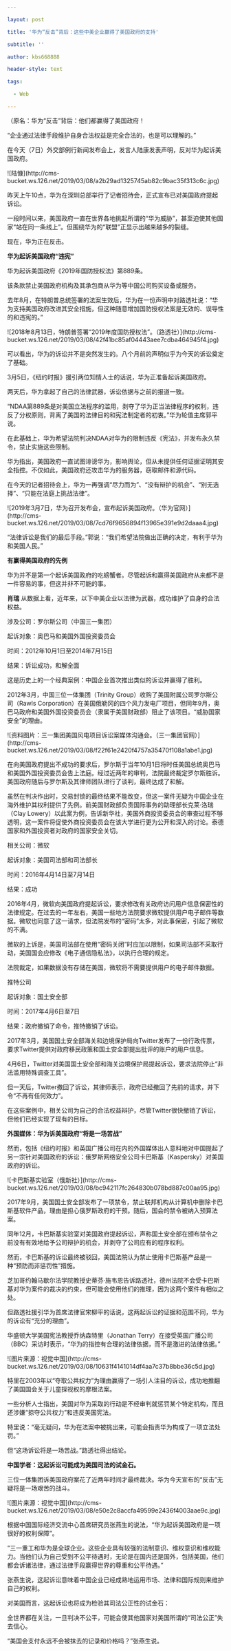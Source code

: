 ---
layout: post
title: '华为“反击”背后：这些中美企业赢得了美国政府的支持'
subtitle: ''
author: kbs668888
header-style: text
tags:
  - Web
---
（原名：华为“反击”背后：他们都赢得了美国政府！

“企业通过法律手段维护自身合法权益是完全合法的，也是可以理解的。”

在今天（7日）外交部例行新闻发布会上，发言人陆康发表声明，反对华为起诉美国政府。

![陆慷](http://cms-
bucket.ws.126.net/2019/03/08/a2b29ad1325745ab82c9bac35f313c6c.jpg)

昨天上午10点，华为在深圳总部举行了记者招待会，正式宣布已对美国政府提起诉讼。

一段时间以来，美国政府一直在世界各地挑起所谓的“华为威胁”，甚至迫使其他国家“站在同一条线上”。但围绕华为的“联盟”正显示出越来越多的裂缝。

现在，华为正在反击。

 **华为起诉美国政府“违宪”**

华为起诉美国政府《2019年国防授权法》第889条。

该条款禁止美国政府机构及其承包商从华为等中国公司购买设备或服务。

去年8月，在特朗普总统签署的法案生效后，华为在一份声明中对路透社说：“华为支持美国政府改进其安全措施，但这种随意增加国防授权法案是无效的、误导性的和违宪的。”

![2018年8月13日，特朗普签署“2019年度国防授权法”。（路透社）](http://cms-
bucket.ws.126.net/2019/03/08/42f41bc85af04443aee7cdba464945f4.jpg)

可以看出，华为的诉讼并不是突然发生的。八个月前的声明似乎为今天的诉讼奠定了基础。

3月5日，《纽约时报》援引两位知情人士的话说，华为正准备起诉美国政府。

两天后，华为拿起了自己的法律武器，诉讼依据与之前的报道一致。

“NDAA第889条是对美国立法程序的滥用，剥夺了华为正当法律程序的权利，违反了分权原则，背离了美国的法律目的和宪法制定者的初衷。”华为轮值主席郭平说。

在此基础上，华为希望法院判决NDAA对华为的限制违反《宪法》，并发布永久禁令，禁止实施这些限制。

华为指出，美国政府一直试图诽谤华为，影响舆论，但从未提供任何证据证明其安全指控。不仅如此，美国政府还攻击华为的服务器，窃取邮件和源代码。

在今天的记者招待会上，华为一再强调“尽力而为”、“没有辩护的机会”、“别无选择”、“只能在法庭上挑战法律”。

![2019年3月7日，华为召开发布会，宣布起诉美国政府。（华为官网）](http://cms-
bucket.ws.126.net/2019/03/08/7cd76f9656894f13965e391e9d2daaa4.jpg)

“法律诉讼是我们的最后手段。”郭说：“我们希望法院做出正确的决定，有利于华为和美国人民。”

 **有赢得美国政府的先例**

华为并不是第一个起诉美国政府的吃螃蟹者。尽管起诉和赢得美国政府从来都不是一件容易的事，但这并非不可能的事。

 **肖瑞** 从数据上看，近年来，以下中美企业以法律为武器，成功维护了自身的合法权益。

涉及公司：罗尔斯公司（中国三一集团）

起诉对象：奥巴马和美国外国投资委员会

时间：2012年10月1日至2014年7月15日

结果：诉讼成功，和解全面

这是历史上的一个经典案例：中国企业首次推出类似的诉讼并赢得了胜利。

2012年3月，中国三位一体集团（Trinity Group）收购了美国附属公司罗尔斯公司（Rawls
Corporation）在美国俄勒冈的四个风力发电厂项目，但同年9月，奥巴马政府和美国外国投资委员会（隶属于美国财政部）阻止了该项目。“威胁国家安全”的理由。

![资料图片：三一集团美国风电项目诉讼案媒体沟通会。（三一集团官网）](http://cms-
bucket.ws.126.net/2019/03/08/f22f61e2420f4757a35470f108a1abe1.jpg)

在向美国政府提出不成功的要求后，罗尔斯于当年10月1日将时任美国总统奥巴马和美国外国投资委员会告上法庭。经过近两年的审判，法院最终裁定罗尔斯胜诉。美国政府随后与罗尔斯及其律师团队进行了谈判，最终达成了和解。

虽然在判决作出时，交易封锁的最终结果不能改变，但这一案件无疑为中国企业在海外维护其权利提供了先例。前美国财政部负责国际事务的助理部长克莱·洛瑞（Clay
Lowery）以此案为例，告诉新华社，美国外商投资委员会的审查过程不够透明，这一案件将促使外商投资委员会在该大学进行更为公开和深入的讨论。泰德国家和外国投资者对政府的国家安全关切。

相关公司：微软

起诉对象：美国司法部和司法部长

时间：2016年4月14日至7月14日

结果：成功

2016年4月，微软向美国政府提起诉讼，要求修改有关政府访问用户信息保密性的法律规定。在过去的一年左右，美国一些地方法院要求微软提供用户电子邮件等数据。微软也同意了这一请求，但法院发布的“密码”太多，对此事保密，引起了微软的不满。

微软的上诉是，美国司法部在使用“密码关闭”时应加以限制，如果司法部不采取行动，美国国会应修改《电子通信隐私法》，以执行合理的规定。

法院裁定，如果数据没有存储在美国，微软将不需要提供用户的电子邮件数据。

推特公司

起诉对象：国土安全部

时间：2017年4月6日至7日

结果：政府撤销了命令，推特撤销了诉讼。

2017年3月，美国国土安全部海关和边境保护局向Twitter发布了一份行政传票，要求Twitter提供对政府移民政策和国土安全部提出批评的账户的用户信息。

4月6日，Twitter对美国国土安全部和海关边境保护局提起诉讼，要求法院停止“非法滥用特殊调查工具”。

但一天后，Twitter撤回了诉讼，其律师表示，政府已经撤回了先前的请求，并下令“不再有任何效力”。

在这些案例中，相关公司为自己的合法权益辩护，尽管Twitter很快撤销了诉讼，但他们已经实现了现有的目标。

 **外国媒体：华为诉美国政府“将是一场苦战”**

然而，包括《纽约时报》和英国广播公司在内的外国媒体出人意料地对中国提起了另一宗针对美国政府的诉讼：俄罗斯网络安全公司卡巴斯基（Kaspersky）对美国政府的诉讼。

![卡巴斯基实验室（俄新社）](http://cms-
bucket.ws.126.net/2019/03/08/bc942117fc264830b078bd887c00aa95.jpg)

2017年9月，美国国土安全部发布了一项禁令，禁止联邦机构从计算机中删除卡巴斯基软件产品，理由是担心俄罗斯政府的干预。随后，国会的禁令被纳入预算法案。

同年12月，卡巴斯基实验室对美国政府提起诉讼，声称国土安全部在颁布禁令之前没有有效地给予公司辩护的机会，并剥夺了公司应有的程序权利。

然而，卡巴斯基的诉讼最终被驳回，美国法院认为禁止使用卡巴斯基产品是一种“预防而非惩罚性”措施。

芝加哥约翰马歇尔法学院教授史蒂芬·施韦恩告诉路透社，德州法院不会受卡巴斯基对华为案件的裁决的约束，但可能会使用他们的推理，因为这两个案件有相似之处。

但路透社援引华为首席法律官宋柳平的话说，这两起诉讼的证据和范围不同，华为的诉讼有“充分的理由”。

华盛顿大学美国宪法教授乔纳森特里（Jonathan
Terry）在接受英国广播公司（BBC）采访时表示，“华为的指控有合理的法律依据，而不是激进的法律依据。”

![图片来源：视觉中国](http://cms-
bucket.ws.126.net/2019/03/08/10631f4141014df4aa7c37b8bbe36c5d.jpg)

特里在2003年以“夺取公共权力”为理由赢得了一场引人注目的诉讼，成功地推翻了美国国会关于儿童探视权的摩根法案。

一些分析人士指出，美国对华为采取的行动是不经审判就惩罚某个特定机构，而且还涉嫌“掠夺公共权力”和违反美国宪法。

特里说：“毫无疑问，华为在法案中被挑出来，可能会指责华为构成了一项立法处罚。”

但“这场诉讼将是一场苦战。”路透社得出结论。

 **中国学者：这起诉讼可能成为美国司法的试金石。**

三位一体集团诉美国政府案花了近两年时间才最终裁决。华为今天宣布的“反击”无疑将是一场艰苦的战斗。

![图片来源：视觉中国](http://cms-
bucket.ws.126.net/2019/03/08/e50e2c8accfa49599e2436f4003aae9c.jpg)

根据中国国际经济交流中心首席研究员张燕生的说法，“华为起诉美国政府是一项很好的权利保障”。

“三一重工和华为是全球企业。这些企业具有较强的法制意识、维权意识和维权能力。当他们认为自己受到不公平待遇时，无论是在国内还是国外，包括美国，他们都会诉诸法律，通过法律手段赢得世界的尊重和公平待遇。”

张燕生说，这起诉讼意味着中国企业已经成熟地运用市场、法律和国际规则来维护自己的权利。

对美国而言，这起诉讼也将成为检验其司法公正性的试金石：

全世界都在关注，一旦判决不公平，可能会使其他国家对美国所谓的“司法公正”失去信心。

“美国会支付永远不会被抹去的记录和价格吗？”张燕生说。

